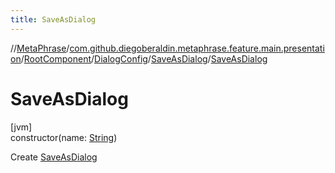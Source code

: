 ```yaml
---
title: SaveAsDialog
---
```

//[MetaPhrase](../../../../../index.html)/[com.github.diegoberaldin.metaphrase.feature.main.presentation](../../../index.html)/[RootComponent](../../index.html)/[DialogConfig](../index.html)/[SaveAsDialog](index.html)/[SaveAsDialog](-save-as-dialog.html)



# SaveAsDialog



[jvm]\
constructor(name: [String](https://kotlinlang.org/api/latest/jvm/stdlib/kotlin/-string/index.html))



Create [SaveAsDialog](index.html)




